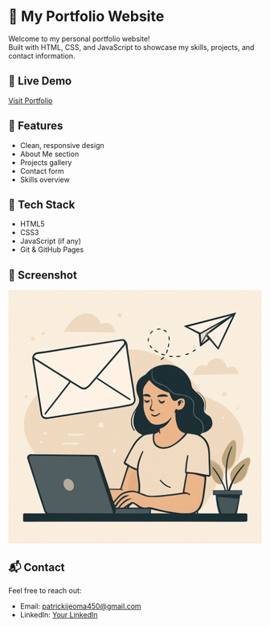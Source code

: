 # 💼 My Portfolio Website

Welcome to my personal portfolio website!  
Built with HTML, CSS, and JavaScript to showcase my skills, projects, and contact information.

## 🔗 Live Demo

[Visit Portfolio](https://codebyoma01.github.io/my-portfolio/)

## 📁 Features

- Clean, responsive design
- About Me section
- Projects gallery
- Contact form
- Skills overview

## 🚀 Tech Stack

- HTML5
- CSS3
- JavaScript (if any)
- Git & GitHub Pages

## 📸 Screenshot

![Screenshot](images/photo.png)

## 📬 Contact

Feel free to reach out:
- Email: patrickijeoma450@gmail.com
- LinkedIn: [Your LinkedIn](https://www.linkedin.com/in/yourprofile)
